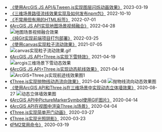 - [《使用ArcGIS JS API与Tween.js实现图层闪烁动画效果》](https://github.com/travelclover/article/blob/master/2023/使用ArcGIS%20JS%20API与Tween.js实现图层闪烁动画效果.md) 2023-03-19
- [《三维场景路径流线效果实现及如何发布npm包》](https://github.com/travelclover/article/blob/master/2022/三维场景路径流线效果实现及如何发布npm包.md) 2022-10-10
- [《不常用但有用的HTML标签》](https://github.com/travelclover/article/blob/master/2022/不常用但有用的HTML标签.md) 2022-07-01
- [《ArcGIS JS API实现地图场景视频融合》](https://github.com/travelclover/article/blob/master/2022/ArcGIS%20JS%20API实现地图场景视频融合.md) 2022-04-28
![地图场景视频融合效果](https://travelclover.github.io/img/2022/04/地图场景视频融合效果.gif)
- [《纯Git实现前端项目打包部署》](https://github.com/travelclover/article/blob/master/2022/纯Git实现前端项目打包部署.md) 2022-03-25
- [《使用canvas实现粒子流动效果》](https://github.com/travelclover/article/blob/master/2021/使用canvas实现粒子流动效果.md) 2021-07-05
![canvas实现粒子流动效果.gif](https://travelclover.github.io/img/2021/07/canvas实现粒子流动效果.gif)
- [《ArcGIS JS API+Three.js实现下雪特效》](https://github.com/travelclover/article/blob/master/2021/ArcGIS%20JS%20API+Three.js实现下雪特效.md) 2021-04-19
![arcgis三维场景下雪动态效果](https://travelclover.github.io/img/2021/04/三维场景下雪动态效果.gif)
- [《ArcGIS JS API+Three.js实现动态航线效果》](https://github.com/travelclover/article/blob/master/2021/ArcGIS%20JS%20API+Three.js实现动态航线效果.md) 2021-04-14
![ArcGIS+Three.js实现航迹线效果图1](https://travelclover.github.io/img/2021/04/ArcGIS%2BThree.js实现航迹线效果1.gif)
- [《Three.js实现抛物线动态流向效果》](https://github.com/travelclover/article/blob/master/2021/Three.js实现抛物线动态流向效果.md) 2021-04-08
![抛物线流向动态效果图](https://travelclover.github.io/img/2021/04/抛物线动态流向效果.gif)
- [《使用ArcGIS API和Three.js在三维场景中实现动态立体墙效果》](https://github.com/travelclover/article/blob/master/2020/使用ArcGIS%20API和Three.js在三维场景中实现动态立体墙效果.md) 2020-08-27
![动态立体墙效果图](https://travelclover.github.io/img/2020/08/动态立体墙效果图.gif) 
- [《ArcGIS API中PictureMarkerSymbol使用GIF图片》](https://github.com/travelclover/article/blob/master/2020/ArcGIS%20API%E4%B8%ADPictureMarkerSymbol%E4%BD%BF%E7%94%A8GIF%E5%9B%BE%E7%89%87.md) 2020-04-14
- [《ArcGIS API在视图中渲染Three.js场景》](https://github.com/travelclover/article/blob/master/2020/ArcGIS%20API%E5%9C%A8%E8%A7%86%E5%9B%BE%E4%B8%AD%E6%B8%B2%E6%9F%93Three.js%E5%9C%BA%E6%99%AF.md) 2020-04-04
- [《Three.js实现简单开门动画》](https://github.com/travelclover/article/blob/master/2020/Three.js%E5%AE%9E%E7%8E%B0%E7%AE%80%E5%8D%95%E5%BC%80%E9%97%A8%E5%8A%A8%E7%94%BB.md) 2020-03-27
- [《Three.js实现光照阴影》](https://github.com/travelclover/article/blob/master/2020/Three.js%E5%AE%9E%E7%8E%B0%E5%85%89%E7%85%A7%E9%98%B4%E5%BD%B1.md) 2020-03-23
- [《PM2常用命令》](https://github.com/travelclover/article/blob/master/2020/PM2%20%E5%B8%B8%E7%94%A8%E5%91%BD%E4%BB%A4.md) 2020-03-19

